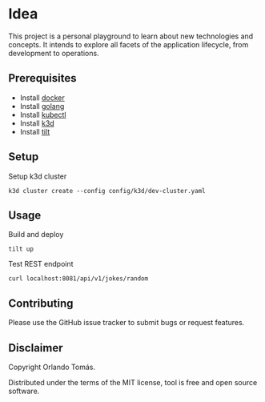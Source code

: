 # Idea
This project is a personal playground to learn about new technologies and concepts. 
It intends to explore all facets of the application lifecycle, from development to operations.

## Prerequisites
* Install [docker](https://www.docker.com/)
* Install [golang](https://go.dev/doc/install)
* Install [kubectl](https://kubernetes.io/de/docs/tasks/tools/install-kubectl/)
* Install [k3d](https://k3d.io/)
* Install [tilt](https://tilt.dev/)

## Setup
Setup k3d cluster
```shell
k3d cluster create --config config/k3d/dev-cluster.yaml
```

## Usage
Build and deploy
```shell
tilt up
```

Test REST endpoint
```shell
curl localhost:8081/api/v1/jokes/random
```

## Contributing
Please use the GitHub issue tracker to submit bugs or request features.

## Disclaimer
Copyright Orlando Tomás.

Distributed under the terms of the MIT license, tool is free and open source software.